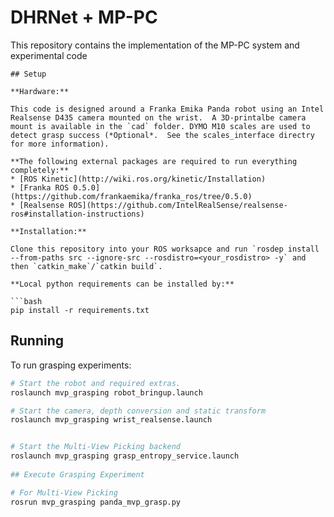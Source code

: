 # DHRNet + MP-PC

This repository contains the implementation of the MP-PC system and experimental code 

```
## Setup

**Hardware:**

This code is designed around a Franka Emika Panda robot using an Intel Realsense D435 camera mounted on the wrist.  A 3D-printalbe camera mount is available in the `cad` folder. DYMO M10 scales are used to detect grasp success (*Optional*.  See the scales_interface directry for more information).

**The following external packages are required to run everything completely:**
* [ROS Kinetic](http://wiki.ros.org/kinetic/Installation)
* [Franka ROS 0.5.0](https://github.com/frankaemika/franka_ros/tree/0.5.0)
* [Realsense ROS](https://github.com/IntelRealSense/realsense-ros#installation-instructions)

**Installation:**

Clone this repository into your ROS worksapce and run `rosdep install --from-paths src --ignore-src --rosdistro=<your_rosdistro> -y` and then `catkin_make`/`catkin build`.

**Local python requirements can be installed by:**

```bash
pip install -r requirements.txt
```


## Running

To run grasping experiments:

```bash
# Start the robot and required extras.
roslaunch mvp_grasping robot_bringup.launch

# Start the camera, depth conversion and static transform
roslaunch mvp_grasping wrist_realsense.launch


# Start the Multi-View Picking backend
roslaunch mvp_grasping grasp_entropy_service.launch
 
## Execute Grasping Experiment

# For Multi-View Picking
rosrun mvp_grasping panda_mvp_grasp.py



```

